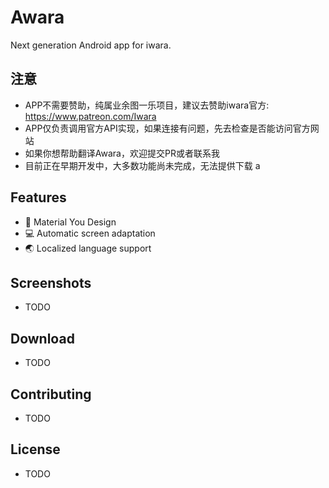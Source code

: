 # Awara
Next generation Android app for iwara.

## 注意
* APP不需要赞助，纯属业余图一乐项目，建议去赞助iwara官方: https://www.patreon.com/Iwara
* APP仅负责调用官方API实现，如果连接有问题，先去检查是否能访问官方网站
* 如果你想帮助翻译Awara，欢迎提交PR或者联系我
* 目前正在早期开发中，大多数功能尚未完成，无法提供下载
a
## Features
- 🎨 Material You Design
- 💻 Automatic screen adaptation
- 🌏 Localized language support

## Screenshots
- TODO

## Download
- TODO

## Contributing
- TODO

## License
- TODO